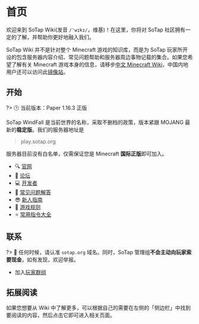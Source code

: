 # 首页

欢迎来到 SoTap Wiki(发音 `/'wɪkɪ/`，维基)！在这里，你将对 SoTap 社区拥有一定的了解，并帮助你更好地融入我们。

SoTap Wiki 并不是针对整个 Minecraft 游戏的知识库，而是为 SoTap 玩家所开设的包含服务器内容介绍、常见问题帮助和服务器周边事物记载的集合。如果您希望了解有关 Minecraft 游戏本身的信息，请移步[中文 Minecraft Wiki](https://minecraft-zh.gamepedia.com/Minecraft_Wiki)，中国内地用户还可以访问此[镜像站](https://wiki.biligame.com/mc/Minecraft_Wiki)。

## 开始

?> 🕒 当前版本：Paper 1.16.3 正版

SoTap WindFall 是当前世界的名称，采取不删档的政策，版本紧跟 MOJANG 最新的**稳定版**。我们的服务器地址是

> play.sotap.org

服务器目前没有白名单，仅需保证您是 Minecraft **国际正版**即可加入。

- 🔍 [官网](https://sotap.org/)
- 💬 [论坛](https://g.sotap.org/)
- 💻 [开发者](https://sotap.dev)
- 🙋 [常见问题解答](getting-started/faq)
- 😎 [新人指南](Windfall/beginners-guide)
- 📜 [游戏规则](https://sotap.org/rules)
- ⭐ [常用指令大全](others/commands-for-players.md)

## 联系

?> 💖 任何时候，请认准 `sotap.org` 域名。同时，SoTap 管理组**不会主动向玩家索要现金**，如有发现，欢迎举报。

- 加入[玩家群组](forum/groups)

## 拓展阅读

如果您想要从 Wiki 中了解更多，可以根据自己的需要在左侧的「侧边栏」中找到要阅读的内容，然后点击它即可进入相关页面。
